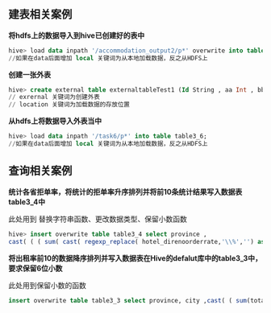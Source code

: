 ## 建表相关案例



**将hdfs上的数据导入到hive已创建好的表中**

```sql
hive> load data inpath '/accommodation_output2/p*' overwrite into table external_data_table;
//如果在data后面增加 local 关键词为从本地加载数据，反之从HDFS上
```

**创建一张外表**

```sql
hive> create external table externaltableTest1 (Id String , aa Int , bb int , cc int , dd int  )row format delimited fields terminated by ',' location "/platfrom_data";  
// exrernal 关键词为创建外表 
// location 关键词为加载数据的存放位置
```

**从hdfs上将数据导入外表当中**

```sql
hive> load data inpath '/task6/p*' into table table3_6;
//如果在data后面增加 local 关键词为从本地加载数据，反之从HDFS上
```



## 查询相关案例



**统计各省拒单率，将统计的拒单率升序排列并将前10条统计结果写入数据表table3_4中**

此处用到 替换字符串函数、更改数据类型、保留小数函数

```sql
hive> insert overwrite table table3_4 select province ,
cast( ( ( sum( cast( regexp_replace( hotel_direnoorderrate,'\\%','') as double ) ) / count( hotel ) ) / 100 ) as decimal(10,6)) as norateotel from external_data_table where SEQ != "SEQ" group by province,city order by norateotel  limit 10 ;
```

**将出租率前10的数据降序排列并写入数据表在Hive的defalut库中的table3_3中，要求保留6位小数**

此处用到保留小数的函数

```sql
insert overwrite table table3_3 select province, city ,cast( ( sum(total_hotel_room_nights) / sum(number_of_rooms) ) as decimal(10,6) ) as lease from external_data_table group by province,city order by lease desc limit 10 ;
```

